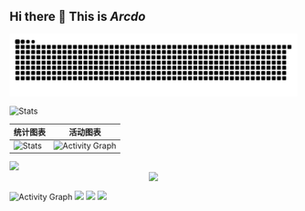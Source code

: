 ## Hi there 👋  **This is *Arcdo***


<!--
**arcdo/arcdo** is a ✨ _special_ ✨ repository because its `README.md` (this file) appears on your GitHub profile.

Here are some ideas to get you started:

- 🔭 I’m currently working on ...
- 🌱 I’m currently learning ...
- 👯 I’m looking to collaborate on ...
- 🤔 I’m looking for help with ...
- 💬 Ask me about ...
- 📫 How to reach me: ...
- 😄 Pronouns: ...
- ⚡ Fun fact: ...
-->


![](https://raw.githubusercontent.com/arcdo/arcdo/refs/heads/output/github-contribution-grid-snake.svg)

![Stats](https://github-readme-stats.vercel.app/api?username=arcdo&count_private=true&show_icons=true&theme=transparent)


| 统计图表 | 活动图表 |
| -------- | -------- |
| ![Stats](https://github-readme-stats.vercel.app/api?username=arcdo&count_private=true&show_icons=true&theme=transparent) | ![Activity Graph](https://github-readme-activity-graph.vercel.app/graph?username=arcdo&bg_color=ffffff00&line=006400) |


<div align="left"> <img src="https://github-readme-stats.vercel.app/api/top-langs/?username=arcdo&hide_title=true&hide_border=true&layout=compact&langs_count=6&text_color=000&icon_color=fff&bg_color=0,52fa5a,4dfcff,c64dff&theme=graywhite" /> </div>
<div align="center"> <img src="https://github-profile-trophy.vercel.app/?username=arcdo" /> </div>

![Activity Graph](https://github-readme-activity-graph.vercel.app/graph?username=arcdo&bg_color=ffffff00&line=006400)
<span > <img src="https://img.shields.io/badge/-HTML5-E34F26?style=flat-square&logo=html5&logoColor=white" /> <img src="https://img.shields.io/badge/-CSS3-1572B6?style=flat-square&logo=css3" /> <img src="https://img.shields.io/badge/-JavaScript-oringe?style=flat-square&logo=javascript" /> </span>
